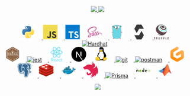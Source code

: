 <div align="center">
  <a href="https://github.com/tnkerer">
  <img height="150em" src="https://github-readme-stats.vercel.app/api?username=tnkerer&theme=dracula"/>
  <img height="150em" src="https://github-readme-stats.vercel.app/api/top-langs/?username=tnkerer&layout=compact&langs_count=6&theme=dracula"/>
</div>
  
</br>
<p align="center">
  <a href="https://www.python.org/" target="_blank" rel="noreferrer">
  <img src="https://raw.githubusercontent.com/devicons/devicon/master/icons/python/python-original.svg" alt="python" width="40" height="40" style="margin-right: 1rem;"/>
  </a>
  <a href="https://developer.mozilla.org/en-US/docs/Web/JavaScript" target="_blank" rel="noreferrer">
  <img src="https://raw.githubusercontent.com/devicons/devicon/master/icons/javascript/javascript-original.svg" alt="javascript" width="40" height="40" style="margin-right: 1rem;"/>
  </a>
  <a href="https://www.typescriptlang.org/" target="_blank" rel="noreferrer">
  <img src="https://raw.githubusercontent.com/devicons/devicon/master/icons/typescript/typescript-plain.svg" alt="TS" width="40" height="40" style="margin-right: 1rem;"/>
  </a>
  <a href="https://sass-lang.com/" target="_blank" rel="noreferrer">
  <img src="https://raw.githubusercontent.com/devicons/devicon/master/icons/sass/sass-original.svg" alt="SASS" width="40" height="40" style="margin-right: 1rem;"/>
  </a>
  <a href="https://go.dev/" target="_blank" rel="noreferrer">
  <img src="https://raw.githubusercontent.com/devicons/devicon/master/icons/go/go-original.svg" alt="golang" width="40" height="40" style="margin-right: 1rem;"/>
  </a>
  <a href="https://docs.soliditylang.org/en/v0.8.14/" target="_blank" rel="noreferrer">
  <img src="https://raw.githubusercontent.com/devicons/devicon/master/icons/solidity/solidity-plain.svg" alt="Solidity" width="40" height="40" style="margin-right: 1rem;"/>
  </a>
  <a href="https://trufflesuite.com/" target="_blank" rel="noreferrer">
  <img src="https://raw.githubusercontent.com/trufflesuite/ganache/develop/docs/assets/img/truffle-logo-dark.svg" alt="Truffle" width="40" height="40" style="margin-right: 1rem;"/>
  </a>
  <a href="https://hardhat.org/" target="_blank" rel="noreferrer">
  <img src="https://raw.githubusercontent.com/tnkerer/application_utils/main/hardhaticon.png" alt="Hardhat" width="40" height="40" style="margin-right: 1rem;"/>
  </a>
  <br>
  <a href="https://mochajs.org/" target="_blank" rel="noreferrer">
  <img src="https://raw.githubusercontent.com/devicons/devicon/master/icons/mocha/mocha-plain.svg" alt="Mocha" width="40" height="40" style="margin-right: 1rem;"/>
  </a>
  <a href="https://jestjs.io" target="_blank" rel="noreferrer">
  <img src="https://www.vectorlogo.zone/logos/jestjsio/jestjsio-icon.svg" alt="jest" width="40" height="40" style="margin-right: 1rem;"/>
  </a>
  <a href="https://reactjs.org/" target="_blank" rel="noreferrer">
  <img src="https://raw.githubusercontent.com/devicons/devicon/master/icons/react/react-original-wordmark.svg" alt="react" width="40" height="40" style="margin-right: 1rem;"/>
  </a>
  <a href="https://nextjs.org/" target="_blank" rel="noreferrer">
  <img src="https://raw.githubusercontent.com/devicons/devicon/master/icons/nextjs/nextjs-original.svg" alt="Next.JS" width="40" height="40" style="margin-right: 1rem;"/>
  </a>
  <a href="https://www.linux.org/" target="_blank" rel="noreferrer">
  <img src="https://raw.githubusercontent.com/devicons/devicon/master/icons/linux/linux-original.svg" alt="linux" width="40" height="40" style="margin-right: 1rem;"/>
  </a>
  <a href="https://git-scm.com/" target="_blank" rel="noreferrer">
  <img src="https://www.vectorlogo.zone/logos/git-scm/git-scm-icon.svg" alt="git" width="40" height="40" style="margin-right: 1rem;" />
  </a>
  <a href="https://postman.com" target="_blank" rel="noreferrer">
  <img src="https://www.vectorlogo.zone/logos/getpostman/getpostman-icon.svg" alt="postman" width="40" height="40" style="margin-right: 1rem;"/>
  </a>
  <a href="https://gitpod.io/" target="_blank" rel="noreferrer">
  <img src="https://raw.githubusercontent.com/gitpod-io/gitpod/master/components/dashboard/src/icons/gitpod.svg" alt="Gitpod" width="40" height="40" style="margin-right: 1rem;"/>
  </a>
  <br>
  <a href="https://www.postgresql.org/" target="_blank" rel="noreferrer">
  <img src="https://raw.githubusercontent.com/devicons/devicon/master/icons/postgresql/postgresql-plain.svg" alt="PostgreSQL" width="40" height="40" style="margin-right: 1rem;"/>
  </a>
  <a href="https://redis.io/" target="_blank" rel="noreferrer">
  <img src="https://raw.githubusercontent.com/devicons/devicon/master/icons/redis/redis-original.svg" alt="redis" width="40" height="40" style="margin-right: 1rem;"/>
  </a>
  <a href="https://www.docker.com/" target="_blank" rel="noreferrer">
  <img src="https://raw.githubusercontent.com/devicons/devicon/master/icons/docker/docker-original.svg" alt="Docker" width="40" height="40" style="margin-right: 1rem;"/>
  </a>
  <a href="https://nestjs.com/" target="_blank" rel="noreferrer">
  <img src="https://raw.githubusercontent.com/devicons/devicon/master/icons/nestjs/nestjs-plain.svg" alt="NestJS" width="40" height="40" style="margin-right: 1rem;"/>
  </a>
  <a href="https://www.prisma.io/" target="_blank" rel="noreferrer">
  <img src="https://user-images.githubusercontent.com/78161484/199641340-d7b3f519-e30d-4f35-a870-8232d2f7ffeb.svg" alt="Prisma" width="40" height="40" style="margin-right: 1rem;"/>
  </a>
  <a href="https://nodejs.org/en/" target="_blank" rel="noreferrer">
  <img src="https://raw.githubusercontent.com/devicons/devicon/master/icons/nodejs/nodejs-original-wordmark.svg" alt="NodeJS" width="40" height="40" style="margin-right: 1rem;"/>
  </a>
  <a href="https://www.mathworks.com/products/matlab.html" target="_blank" rel="noreferrer">
  <img src="https://raw.githubusercontent.com/devicons/devicon/master/icons/matlab/matlab-original.svg" alt="MatLab" width="40" height="40" style="margin-right: 1rem;"/>
  </a>  
</p>

<p align="center">
<img src="https://komarev.com/ghpvc/?username=menezesphill&label=Hello!+Visitor+Number&style=plastic&color=brightgreen">
</p>
